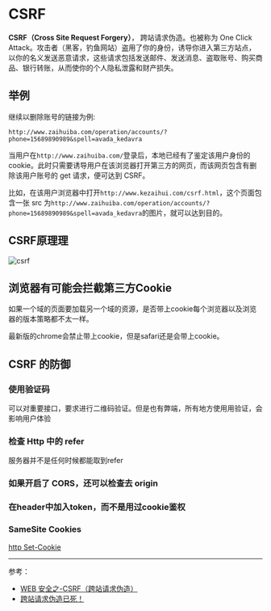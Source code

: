 # CSRF

**CSRF（Cross Site Request Forgery）**， 跨站请求伪造。也被称为 One Click Attack。攻击者（黑客，钓鱼网站）盗用了你的身份，诱导你进入第三方站点，以你的名义发送恶意请求，这些请求包括发送邮件、发送消息、盗取账号、购买商品、银行转账，从而使你的个人隐私泄露和财产损失。

## 举例

继续以删除账号的链接为例:

`http://www.zaihuiba.com/operation/accounts/?phone=15689890989&spell=avada_kedavra`

当用户在`http://www.zaihuiba.com/`登录后，本地已经有了鉴定该用户身份的 cookie。此时只需要诱导用户在该浏览器打开第三方的网页，而该网页包含有删除该用户账号的 get 请求，便可达到 CSRF。

比如，在该用户浏览器中打开`http://www.kezaihui.com/csrf.html`，这个页面包含一张 src 为`http://www.zaihuiba.com/operation/accounts/?phone=15689890989&spell=avada_kedavra`的图片，就可以达到目的。

## CSRF原理理

![csrf](http://static.huangzilong.com/static/csrf.png)

## 浏览器有可能会拦截第三方Cookie

如果一个域的页面要加载另一个域的资源，是否带上cookie每个浏览器以及浏览器的版本策略都不太一样。

最新版的chrome会禁止带上cookie，但是safari还是会带上cookie。

## CSRF 的防御

### 使用验证码

  可以对重要接口，要求进行二维码验证。但是也有弊端，所有地方使用用验证，会影响用户体验

### 检查 Http 中的 refer

  服务器并不是任何时候都能取到refer

### 如果开启了 CORS，还可以检查去 origin

### 在header中加入token，而不是用过cookie鉴权

### SameSite Cookies

[http Set-Cookie](https://developer.mozilla.org/en-US/docs/Web/HTTP/Headers/Set-Cookie)

---

参考：

- [WEB 安全之-CSRF（跨站请求伪造）](https://www.jianshu.com/p/855395f9603b)
- [跨站请求伪造已死！](https://juejin.im/post/58c669b6a22b9d0058b3c630)
